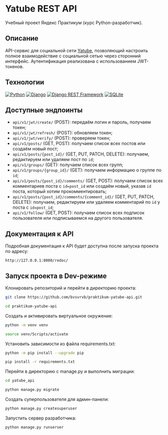 # Yatube REST API
Учебный проект Яндекс Практикум (курс Python-разработчик).

## Описание
API-сервис для социальной сети [Yatube](https://github.com/bvsvrvb/praktikum-yatube), позволяющий настроить полное взаимодействие с социальной сетью через сторонний интерфейс. Аутентификация реализована с использованием JWT-токенов.

## Технологии
[![Python](https://img.shields.io/badge/-Python-464646?style=flat-square&logo=python)](https://www.python.org/)
[![Django](https://img.shields.io/badge/-Django-464646?style=flat-square&logo=django)](https://www.djangoproject.com/)
[![Django REST Framework](https://img.shields.io/badge/-Django_REST_Framework-464646?style=flat-square&logo=django)](https://www.django-rest-framework.org/)
[![SQLite](https://img.shields.io/badge/-SQLite-464646?style=flat-square&logo=sqlite)](https://www.sqlite.org/)

## Доступные эндпоинты
- `api/v1/jwt/create/` (POST): передаём логин и пароль, получаем токен;
- `api/v1/jwt/refresh/` (POST): обновляем токен;
- `api/v1/jwt/verify/` (POST): проверяем токен;
- `api/v1/posts/` (GET, POST): получаем список всех постов или создаём новый пост;
- `api/v1/posts/{post_id}/` (GET, PUT, PATCH, DELETE): получаем, редактируем или удаляем пост по `id`;
- `api/v1/groups/` (GET): получаем список всех групп;
- `api/v1/groups/{group_id}/` (GET): получаем информацию о группе по `id`;
- `api/v1/posts/{post_id}/comments/` (GET, POST): получаем список всех комментариев поста с  `id=post_id` или создаём новый, указав `id` поста, который хотим прокомментировать;
- `api/v1/posts/{post_id}/comments/{comment_id}/` (GET, PUT, PATCH, DELETE): получаем, редактируем или удаляем комментарий по `id` у поста с `id=post_id`;
- `api/v1/follow/` (GET, POST): получаем список всех подписок пользователя или подписываемся на другого пользователя.

## Документация к API
Подробная документация к API будет доступна после запуска проекта по адресу:
```
http://127.0.0.1:8000/redoc/
```

## Запуск проекта в Dev-режиме
Клонировать репозиторий и перейти в директорию проекта:
```bash
git clone https://github.com/bvsvrvb/praktikum-yatube-api.git
```
```bash
cd praktikum-yatube-api
```

Cоздать и активировать виртуальное окружение:
```bash
python -m venv venv
```
```bash
source venv/Scripts/activate
```

Установить зависимости из файла requirements.txt:
```bash
python -m pip install --upgrade pip
```
```bash
pip install -r requirements.txt
```

Перейти в директорию с manage.py и выполнить миграции:
```bash
cd yatube_api
```
```bash
python manage.py migrate
```

Создать суперпользователя для админ-панели:
```bash
python manage.py createsuperuser
```

Запустить сервер разработчика:
```bash
python manage.py runserver
```
